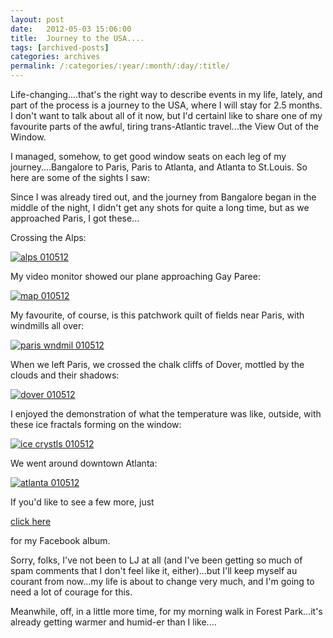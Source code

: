 ```yaml
---
layout: post
date:	2012-05-03 15:06:00
title:  Journey to the USA....
tags: [archived-posts]
categories: archives
permalink: /:categories/:year/:month/:day/:title/
---
```

Life-changing....that's the right way to describe events in my life, lately, and part of the process is a journey to the USA, where I will stay for 2.5 months. I don't want to talk about all of it now, but I'd certainl like to share one of my favourite parts of the awful, tiring trans-Atlantic travel...the View Out of the Window.

I managed, somehow, to get good window seats on each leg of my journey....Bangalore to Paris, Paris to Atlanta, and Atlanta to St.Louis. So here are some of the sights I saw:


Since I was already tired out, and the journey from Bangalore began in the middle of the night, I didn't get any shots for quite a long time, but as we approached Paris, I got these...


Crossing the Alps:


<a href="http://s1264.photobucket.com/albums/jj483/mnypx/?action=view&amp;current=IMG_3865.jpg" target="_blank"><img src="http://i1264.photobucket.com/albums/jj483/mnypx/IMG_3865.jpg" border="0" alt="alps 010512"></a>


My video monitor showed our plane approaching Gay Paree:


<a href="http://s1264.photobucket.com/albums/jj483/mnypx/?action=view&amp;current=IMG_3870.jpg" target="_blank"><img src="http://i1264.photobucket.com/albums/jj483/mnypx/IMG_3870.jpg" border="0" alt="map 010512"></a>

My favourite, of course, is this patchwork quilt of fields near Paris, with windmills all over:

<a href="http://s1264.photobucket.com/albums/jj483/mnypx/?action=view&amp;current=IMG_3932.jpg" target="_blank"><img src="http://i1264.photobucket.com/albums/jj483/mnypx/IMG_3932.jpg" border="0" alt="paris wndmil 010512"></a>


When we left Paris, we crossed the chalk cliffs of Dover, mottled by the clouds and their shadows:


<a href="http://s1264.photobucket.com/albums/jj483/mnypx/?action=view&amp;current=IMG_3944.jpg" target="_blank"><img src="http://i1264.photobucket.com/albums/jj483/mnypx/IMG_3944.jpg" border="0" alt="dover 010512"></a>


I enjoyed the demonstration of what the temperature was like, outside, with these ice fractals forming on the window:

<a href="http://s1264.photobucket.com/albums/jj483/mnypx/?action=view&amp;current=IMG_3874.jpg" target="_blank"><img src="http://i1264.photobucket.com/albums/jj483/mnypx/IMG_3874.jpg" border="0" alt="ice crystls 010512"></a>


We went around downtown Atlanta:

<a href="http://s1264.photobucket.com/albums/jj483/mnypx/?action=view&amp;current=IMG_3978.jpg" target="_blank"><img src="http://i1264.photobucket.com/albums/jj483/mnypx/IMG_3978.jpg" border="0" alt="atlanta 010512"></a>

If you'd like to see a few more, just

<a href="http://www.facebook.com/media/set/?set=a.10150736562918878.415007.587058877&type=3"> click here </a>

for my Facebook album.

Sorry, folks, I've not been to LJ at all (and I've been getting so much of spam comments that I don't feel like it, either)...but I'll keep myself au courant from now...my life is about to change very much, and I'm going to need a lot of courage for this.

Meanwhile, off, in a little more time, for my morning walk in Forest Park...it's already getting warmer and humid-er than I like....
